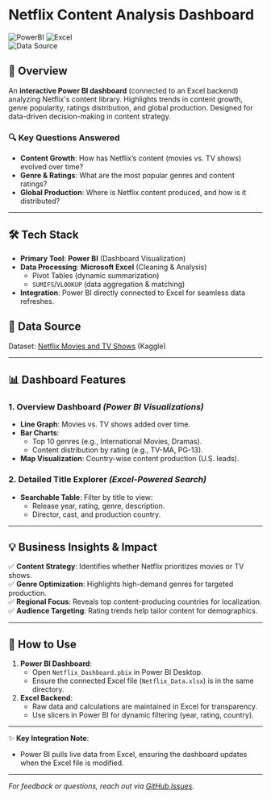 # Netflix Content Analysis Dashboard  

![PowerBI](https://img.shields.io/badge/Power_BI-F2C811?logo=powerbi) ![Excel](https://img.shields.io/badge/Excel-Data_Source-217346?logo=microsoft-excel)  
![Data Source](https://img.shields.io/badge/Data-Kaggle-20BEFF?logo=kaggle)  

## 📌 Overview  
An **interactive Power BI dashboard** (connected to an Excel backend) analyzing Netflix's content library. Highlights trends in content growth, genre popularity, ratings distribution, and global production. Designed for data-driven decision-making in content strategy.  

### 🔍 Key Questions Answered  
- **Content Growth**: How has Netflix’s content (movies vs. TV shows) evolved over time?  
- **Genre & Ratings**: What are the most popular genres and content ratings?  
- **Global Production**: Where is Netflix content produced, and how is it distributed?  

---

## 🛠️ Tech Stack  
- **Primary Tool**: **Power BI** (Dashboard Visualization)  
- **Data Processing**: **Microsoft Excel** (Cleaning & Analysis)  
  - Pivot Tables (dynamic summarization)  
  - `SUMIFS`/`VLOOKUP` (data aggregation & matching)  
- **Integration**: Power BI directly connected to Excel for seamless data refreshes.  

## 📂 Data Source  
Dataset: [Netflix Movies and TV Shows](https://www.kaggle.com/datasets/shivamb/netflix-shows) (Kaggle)  

---

## 📊 Dashboard Features  

### **1. Overview Dashboard** *(Power BI Visualizations)*  
- **Line Graph**: Movies vs. TV shows added over time.  
- **Bar Charts**:  
  - Top 10 genres (e.g., International Movies, Dramas).  
  - Content distribution by rating (e.g., TV-MA, PG-13).  
- **Map Visualization**: Country-wise content production (U.S. leads).  

### **2. Detailed Title Explorer** *(Excel-Powered Search)*  
- **Searchable Table**: Filter by title to view:  
  - Release year, rating, genre, description.  
  - Director, cast, and production country.  

---

## 💡 Business Insights & Impact  
✅ **Content Strategy**: Identifies whether Netflix prioritizes movies or TV shows.  
✅ **Genre Optimization**: Highlights high-demand genres for targeted production.  
✅ **Regional Focus**: Reveals top content-producing countries for localization.  
✅ **Audience Targeting**: Rating trends help tailor content for demographics.  

---

## 🚀 How to Use  
1. **Power BI Dashboard**:  
   - Open `Netflix_Dashboard.pbix` in Power BI Desktop.  
   - Ensure the connected Excel file (`Netflix_Data.xlsx`) is in the same directory.  
2. **Excel Backend**:  
   - Raw data and calculations are maintained in Excel for transparency.  
   - Use slicers in Power BI for dynamic filtering (year, rating, country).  

---
✨ **Key Integration Note**:  
- Power BI pulls live data from Excel, ensuring the dashboard updates when the Excel file is modified.  

---
*For feedback or questions, reach out via [GitHub Issues](https://github.com/yourusername/your-repo/issues).*  
